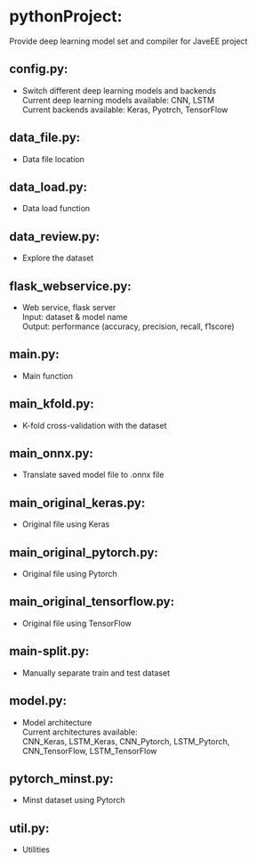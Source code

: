 # pythonProject: 
Provide deep learning model set and compiler for JaveEE project

## config.py:
* Switch different deep learning models and backends   
Current deep learning models available: CNN, LSTM  
Current backends available: Keras, Pyotrch, TensorFlow

## data_file.py: 
* Data file location

## data_load.py: 
* Data load function

## data_review.py:
* Explore the dataset

## flask_webservice.py: 
* Web service, flask server  
Input: dataset & model name  
Output: performance (accuracy, precision, recall, f1score)

## main.py: 
* Main function

## main_kfold.py: 
* K-fold cross-validation with the dataset

## main_onnx.py: 
* Translate saved model file to .onnx file

## main_original_keras.py: 
* Original file using Keras

## main_original_pytorch.py: 
* Original file using Pytorch

## main_original_tensorflow.py: 
* Original file using TensorFlow

## main-split.py: 
* Manually separate train and test dataset

## model.py: 
* Model architecture  
Current architectures available:  
CNN_Keras, LSTM_Keras, CNN_Pytorch, LSTM_Pytorch, CNN_TensorFlow, LSTM_TensorFlow

## pytorch_minst.py: 
* Minst dataset using Pytorch

## util.py: 
* Utilities
